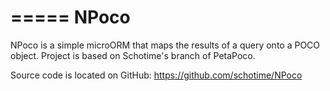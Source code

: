 =====
NPoco
=====

NPoco is a simple microORM that maps the results of a query onto a POCO object. Project is based on Schotime's branch of PetaPoco.

Source code is located on GitHub: https://github.com/schotime/NPoco


